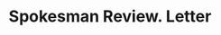 ---
doi: 10.7916/D8RF7665
date_other: '1920'
date_other_textual: '1920'
form: correspondence
genre:
- Letters (correspondence)
name:
- Spokesman Review
object_in_context_url: https://biggert.cul.columbia.edu/items/view/ave_biggert_01601
subject_hierarchical_geographic:
- Spokane, Washington, United States
subject_name:
- Spokesman Review
title: Spokesman Review. Letter
sort_title: Spokesman Review. Letter
call_number: ave_biggert_01601
coordinates:
- 47.65888888888889,-117.42500000000001
pid: ave_biggert_01601
identifiers: ave_biggert_01601
thumbnail: https://derivativo-1.library.columbia.edu/iiif/2/ldpd:343976/full/!256,256/0/native.jpg
permalink: /biggert/ave_biggert_01601/
layout: iiif-image-page
---